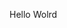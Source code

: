 Hello Wolrd

































































































































































































































































































































































































































































































































































































































































































































































































































































































































































































































































































































































































































































































































































































































































































































































































































































































































































































































































































































































































































































































































































































































































































































